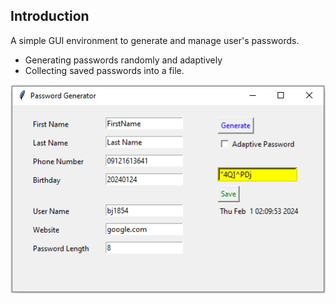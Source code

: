 ## Introduction
A simple GUI environment to generate and manage user's passwords.

*	Generating passwords randomly and adaptively
*	Collecting saved passwords into a file.

![PasswordManeger](PassMang.png)
